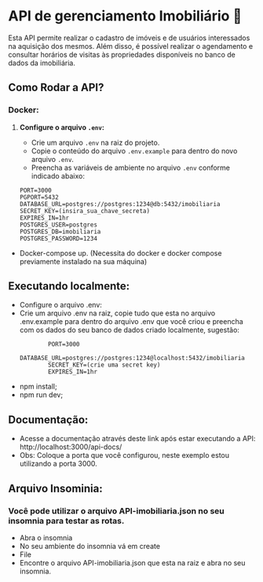 # API de gerenciamento Imobiliário 🏡

Esta API permite realizar o cadastro de imóveis e de usuários interessados na aquisição dos mesmos. Além disso, é possível realizar o agendamento e consultar horários de visitas às propriedades disponíveis no banco de dados da imobiliária.

## Como Rodar a API?

### Docker:

1. **Configure o arquivo `.env`:**
   - Crie um arquivo `.env` na raiz do projeto.
   - Copie o conteúdo do arquivo `.env.example` para dentro do novo arquivo `.env`.
   - Preencha as variáveis de ambiente no arquivo `.env` conforme indicado abaixo:

   ```env
   PORT=3000
   PGPORT=5432
   DATABASE_URL=postgres://postgres:1234@db:5432/imobiliaria
   SECRET_KEY=(insira_sua_chave_secreta)
   EXPIRES_IN=1hr
   POSTGRES_USER=postgres
   POSTGRES_DB=imobiliaria
   POSTGRES_PASSWORD=1234

  - Docker-compose up. (Necessita do docker e docker compose previamente instalado na sua máquina)

## Executando localmente:
  - Configure o arquivo .env:
  - Crie um arquivo .env na raiz, copie tudo que esta no arquivo .env.example para dentro do arquivo .env que você criou e preencha com os dados do seu banco de       dados criado localmente, sugestão:
    ```env
            PORT=3000
            DATABASE_URL=postgres://postgres:1234@localhost:5432/imobiliaria
            SECRET_KEY=(crie uma secret key)
            EXPIRES_IN=1hr
  - npm install;
  - npm run dev;

##  Documentação:
  - Acesse a documentação através deste link após estar executando a API: http://localhost:3000/api-docs/
  - Obs: Coloque a porta que você configurou, neste exemplo estou utilizando a porta 3000.

## Arquivo Insominia:
### Você pode utilizar o arquivo API-imobiliaria.json no seu insomnia para testar as rotas.
  - Abra o insomnia
  - No seu ambiente do insomnia vá em create
  - File
  - Encontre o arquivo API-imobiliaria.json que esta na raiz e abra no seu insomnia.
